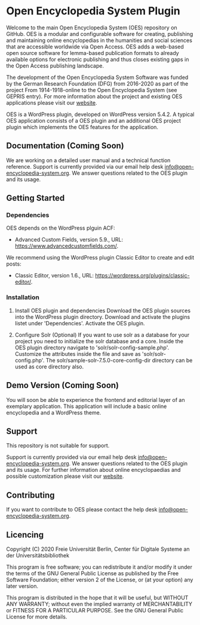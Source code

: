 # Open Encyclopedia System Plugin

Welcome to the main Open Encyclopedia System (OES) repository on GitHub. OES is a modular and configurable software for creating, publishing and maintaining online encyclopedias in the humanities and social sciences that are accessible worldwide via Open Access. OES adds a web-based open source software for lemma-based publication formats to already available options for electronic publishing and thus closes existing gaps in the Open Access publishing landscape. 

The development of the Open Encyclopedia System Software was funded by the German Research Foundation (DFG) from 2016-2020 as part of the project From 1914-1918-online to the Open Encyclopedia System (see GEPRIS entry). For more information about the project and existing OES applications please visit our [website](http://www.open-encyclopedia-system.org/).

OES is a WordPress plugin, developed on WordPress version 5.4.2. 
A typical OES application consists of a OES plugin and an additional OES project plugin which implements the OES features for the application. 


## Documentation (Coming Soon)

We are working on a detailed user manual and a technical function reference. Support is currently provided via our email help desk info@open-encyclopedia-system.org. We answer questions related to the OES plugin and its usage.


## Getting Started

### Dependencies

OES depends on the WordPress plguin ACF:
* Advanced Custom Fields, version 5.9., URL: https://www.advancedcustomfields.com/.

We recommend using the WordPress plugin Classic Editor to create and edit posts:
* Classic Editor, version 1.6., URL: https://wordpress.org/plugins/classic-editor/.

### Installation

1. Install OES plugin and dependencies
Download the OES plugin sources into the WordPress plugin directory. Download and activate the plugins listet under 'Dependencies'. Activate the OES plugin.

2. Configure Solr (Optional)
If you want to use solr as a database for your project you need to initialize the solr database and a core. Inside the OES plugin directory navigate to 'solr/solr-config-sample.php'. Customize the attributes inside the file and save as 'solr/solr-config.php'. The solr/sample-solr-7.5.0-core-config-dir directory can be used as core directory also.


## Demo Version (Coming Soon)

You will soon be able to experience the frontend and editorial layer of an exemplary application. This application will include a basic online encyclopedia and a WordPress theme.


## Support

This repository is not suitable for support.

Support is currently provided via our email help desk info@open-encyclopedia-system.org. We answer questions related to the OES plugin and its usage. For further information about online encyclopaedias and possible customization please visit our [website](http://www.open-encyclopedia-system.org/). 


## Contributing

If you want to contribute to OES please contact the help desk info@open-encyclopedia-system.org.


## Licencing

Copyright (C) 2020 Freie Universität Berlin, Center für Digitale Systeme an der Universitätsbibliothek

This program is free software; you can redistribute it and/or modify it under the terms of the GNU General Public License as published by the Free Software Foundation; either version 2 of the License, or (at your option) any later version. 

This program is distributed in the hope that it will be useful, but WITHOUT ANY WARRANTY; without even the implied warranty of MERCHANTABILITY or FITNESS FOR A PARTICULAR PURPOSE.  See the GNU General Public License for more details.